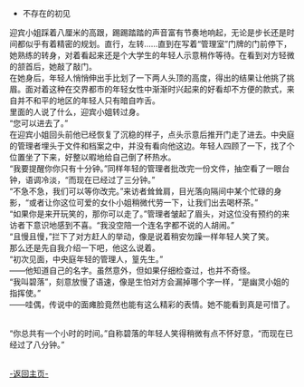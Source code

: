 ﻿+ 不存在的初见

迎宾小姐踩着八厘米的高跟，踢踢踏踏的声音富有节奏地响起，无论是步长还是时间都似乎有着精密的规划。直行，左转……直到在写着“管理室”门牌的门前停下，她熟练的转身，对着看起来还是个大学生的年轻人示意稍作等待。在看到对方轻微的颔首后，她敲了敲门。<br>
在她身后，年轻人悄悄伸出手比划了一下两人头顶的高度，得出的结果让他挑了挑眉。面对着这种在交界都市的年轻女性中渐渐时兴起来的好看却不方便的款式，来自并不和平的地区的年轻人只有暗自咋舌。<br>
里面的人说了什么，迎宾小姐转过身。<br>
“您可以进去了。”<br>
在迎宾小姐回头前他已经恢复了沉稳的样子，点头示意后推开门走了进去。中央庭的管理者埋头于文件和档案之中，并没有看向他这边。年轻人四顾了一下，找了个位置坐了下来，好整以暇地给自己倒了杯热水。<br>
“我要提醒你你只有十分钟。”同样年轻的管理者批改完一份文件，抽空看了一眼台钟，语调冷淡，“而现在已经过了三分钟。”<br>
“不急不急，我们可以等你改完。”来访者耸耸肩，目光落向隔间中某个忙碌的身影，“或者让你这位可爱的女仆小姐稍微代劳一下，让我们出去喝杯茶。”<br>
“如果你是来开玩笑的，那你可以走了。”管理者皱起了眉头，对这位没有预约的来访者下意识地感到不喜。“我没空陪一个连名字都不说的人胡闹。”<br>
“且慢且慢，”拦下了对方赶人的举动，像是说着稍安勿躁一样年轻人笑了笑。<br>
那么还是先自我介绍一下吧，他这么说着。<br>
“初次见面，中央庭年轻的管理人，篁先生。”<br>
——他知道自己的名字。虽然意外，但如果仔细检查过，也并不奇怪。<br>
“我叫碧落”，刻意放慢了语速，像是生怕对方会漏掉哪个字一样，“是幽灵小姐的指挥使。”<br>
——哇偶，传说中的面瘫脸竟然也能有这么精彩的表情。她不能看到真是可惜了。<br><br>

“你总共有一个小时的时间。”自称碧落的年轻人笑得稍微有点不怀好意，“而现在已经过了八分钟。”<br>
<br>


[-返回主页-](../README.md)